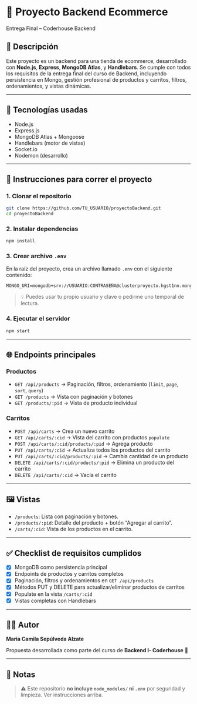 # 🛒 Proyecto Backend Ecommerce

Entrega Final – Coderhouse Backend

## 📌 Descripción

Este proyecto es un backend para una tienda de ecommerce, desarrollado con **Node.js**, **Express**, **MongoDB Atlas**, y **Handlebars**. Se cumple con todos los requisitos de la entrega final del curso de Backend, incluyendo persistencia en Mongo, gestión profesional de productos y carritos, filtros, ordenamientos, y vistas dinámicas.

---

## 🚀 Tecnologías usadas

- Node.js
- Express.js
- MongoDB Atlas + Mongoose
- Handlebars (motor de vistas)
- Socket.io
- Nodemon (desarrollo)

---

## 🧪 Instrucciones para correr el proyecto

### 1. Clonar el repositorio

```bash
git clone https://github.com/TU_USUARIO/proyectoBackend.git
cd proyectoBackend
```

### 2. Instalar dependencias

```bash
npm install
```

### 3. Crear archivo `.env`

En la raíz del proyecto, crea un archivo llamado `.env` con el siguiente contenido:

```env
MONGO_URI=mongodb+srv://USUARIO:CONTRASEÑA@clusterproyecto.hgst1nn.mongodb.net/ecommerce
```

> 💡 Puedes usar tu propio usuario y clave o pedirme uno temporal de lectura.

### 4. Ejecutar el servidor

```bash
npm start
```

---

## 🌐 Endpoints principales

### Productos

- `GET /api/products` → Paginación, filtros, ordenamiento (`limit`, `page`, `sort`, `query`)
- `GET /products` → Vista con paginación y botones
- `GET /products/:pid` → Vista de producto individual

### Carritos

- `POST /api/carts` → Crea un nuevo carrito
- `GET /api/carts/:cid` → Vista del carrito con productos `populate`
- `POST /api/carts/:cid/products/:pid` → Agrega producto
- `PUT /api/carts/:cid` → Actualiza todos los productos del carrito
- `PUT /api/carts/:cid/products/:pid` → Cambia cantidad de un producto
- `DELETE /api/carts/:cid/products/:pid` → Elimina un producto del carrito
- `DELETE /api/carts/:cid` → Vacía el carrito

---

## 🖼️ Vistas

- `/products`: Lista con paginación y botones.
- `/products/:pid`: Detalle del producto + botón “Agregar al carrito”.
- `/carts/:cid`: Vista de los productos en el carrito.

---

## ✅ Checklist de requisitos cumplidos

- [x] MongoDB como persistencia principal
- [x] Endpoints de productos y carritos completos
- [x] Paginación, filtros y ordenamientos en `GET /api/products`
- [x] Métodos PUT y DELETE para actualizar/eliminar productos de carritos
- [x] Populate en la vista `/carts/:cid`
- [x] Vistas completas con Handlebars

---

## 🧑‍💻 Autor

**Maria Camila Sepúlveda Alzate**

Propuesta desarrollada como parte del curso de **Backend I- Coderhouse** 🧠

---

## 📂 Notas

> ⚠️ Este repositorio **no incluye `node_modules/` ni `.env`** por seguridad y limpieza. Ver instrucciones arriba.
